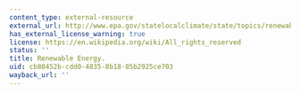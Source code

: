 ```yaml
---
content_type: external-resource
external_url: http://www.epa.gov/statelocalclimate/state/topics/renewable.html
has_external_license_warning: true
license: https://en.wikipedia.org/wiki/All_rights_reserved
status: ''
title: Renewable Energy.
uid: cb80452b-cdd0-4835-8b18-85b2925ce703
wayback_url: ''
---
```

